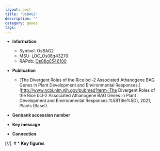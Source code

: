 ```yaml
---
layout: post
title: "OsBAG2"
description: ""
category: genes
tags: 
---
```


* **Information**  
    + Symbol: OsBAG2  
    + MSU: [LOC_Os08g43270](http://rice.uga.edu/cgi-bin/ORF_infopage.cgi?orf=LOC_Os08g43270)  
    + RAPdb: [Os08g0546100](http://rapdb.dna.affrc.go.jp/viewer/gbrowse_details/irgsp1?name=Os08g0546100)  

* **Publication**  
    + [The Divergent Roles of the Rice bcl-2 Associated Athanogene BAG Genes in Plant Development and Environmental Responses.](http://www.ncbi.nlm.nih.gov/pubmed?term=The Divergent Roles of the Rice bcl-2 Associated Athanogene BAG Genes in Plant Development and Environmental Responses.%5BTitle%5D), 2021, Plants (Basel).

* **Genbank accession number**  

* **Key message**  

* **Connection**  

[//]: # * **Key figures**  


